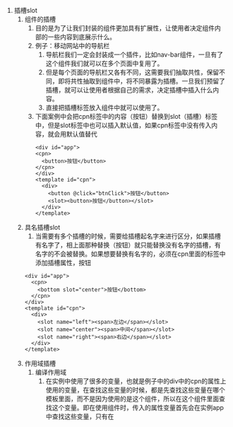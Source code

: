 1. 插槽slot
   1. 组件的插槽
      1. 目的是为了让我们封装的组件更加具有扩展性，让使用者决定组件内部的一些内容到底展示什么。
      2. 例子：移动网站中的导航栏
         1. 导航栏我们一定会封装成一个插件，比如nav-bar组件，一旦有了这个组件我们就可以在多个页面中复用了。
         2. 但是每个页面的导航栏又各有不同，这需要我们抽取共性，保留不同，即将共性抽取到组件中，将不同暴露为插槽。一旦我们预留了插槽，就可以让使用者根据自己的需求，决定插槽中插入什么内容。
         3. 直接把插槽标签放入组件中就可以使用了。
      3. 下面案例中会把cpn标签中的内容（按钮）替换到slot（插槽）标签中，但是slot标签中也可以插入默认值，如果cpn标签中没有传入内容，就会用默认值替代
            ```
            <div id="app">
            <cpn>
              <button>按钮</button>
            </cpn>
            </div>
            <template id="cpn">
              <div>
                <button @click="btnClick">按钮</button>
                <slot><button>按钮</button></slot>
              </div>
            </template>
            ```
   2. 具名插槽slot
      1. 当需要有多个插槽的时候，需要给插槽起名字来进行区分，如果插槽有名字了，相上面那种替换（<cpn><bottom>按钮</bottom></cpn>）就只能替换没有名字的插槽，有名字的不会被替换。如果想要替换有名字的，必须在cpn里面的标签中添加插槽属性，<cpn><bottom slot="center">按钮</bottom></cpn>
        ```
        <div id="app">
          <cpn>
            <bottom slot="center">按钮</bottom>
          </cpn>
        </div>
        <template id="cpn">
          <div>
            <slot name="left"><span>左边</span></slot>
            <slot name="center"><span>中间</span></slot>
            <slot name="right"><span>右边</span></slot>
          </div>
        </template>
        ```
   3. 作用域插槽
      1. 编译作用域
         1. 在实例中使用了很多的变量，也就是例子中的div中的cpn的属性上使用的变量，在查找这些变量的时候，都是先查找这些变量在哪个模板里面，而不是因为使用的是这个组件，所以在这个组件里面查找这个变量。即在使用组件时，传入的属性变量首先会在实例app中查找这些变量，只有在<template>中标签中的属性定义的变量才会在模板中查找数据。所以只会在自己的作用域中查找相关的变量。
         2. 官方准则：父组件模板的所有东西都会在父级作用域内编译；子组件模板的所有东西都会在子级作用域内编译。<cpn v-show="isShow"></cpn>我们在使用这个时，整个组件的使用过程是相当于在父组件中出现的，那么它的作用域就是父组件，使用的属性也是属于父组件的属性，所以isShow是使用的vue实例当中的属性，而不是子组件的属性。
            ```
          <div id="app">
            <cpn v-show="isShow"></cpn>  这里面的isShow会使用实例vue中的数据，所以这个cpn会显示出来
          </div>
          <template id="cpn">
          <div>
            <h2>子组件</h2>
          </div>
          </template>
          <script>  
            const app = new Vue({
            el:'#app',
            data:{
              message:'hello',
              isShow:true
            },
            components:{
              cpn:{
                template: '#cpn' ,
                data(){
                  return {
                    isShow : false
                  }
                }
              }
            }
          </script>
            ```
      2. 作用域插槽的使用
         1. 父组件替换插槽的标签，但是内容由子组件来提供 。也就是相当于一个简化的props接口
         2. 需求
            1. 子组件中包括一组数据，例pLanguages:['javascript','python','c++']
            2. 需要在多个界面进行展示：某些界面是水平方向展示，某些界面列表形式展示，某些界面直接展示一个数组
         3. 内容在子组件，希望父组件告诉我们如何展示，使用slot作用域插槽
            ```
            <div id="app">
              <cpn></cpn>
              <cpn> 目的是获取子组件中的pLanguages ,在vue2.5以下的版本必须使用template，在这个版本以上也可以使用别的标签，比如div标签
                <template slot-scope="slot">  通过这个属性就可以引用下面slot标签中的插槽对象
                  <span v-for="item in slot.data">{{item}}-</span>  
                  这里取到的data就是下面slot标签中的：data中存放的数据。通过这种方式可以拿到子组件中的数据交给父组件。这里形成的效果就是javascript-python-c++- 如果想要取消末尾的'-'字符串，就可以使用数组的join方法  
                  <span>{{slot.data.join('-')}}</span>  
                  数组的join方法可以把数组转化成字符串，并且在每个数组元素之间添加字符串，这里形成的效果就是javascript-python-c++  
                </template>
              </cpn>
            </div>

            <template id="cpn">
            <div>
              <slot :data="pLanguages">
                <ul>
                  <li v-for="item in pLanguages">{{item}}</li>
                </ul>
              </slot>
            </div>
            </template>

            <script>  
              const app = new Vue({
              el:'#app',
              data:{
                message:'hello',
              },
              components:{
                cpn:{
                  template: '#cpn' ,
                  data(){
                    return {
                      pLanguages:['javascript','python','c++']
                    }
                  }
                }
              }
            </script>
            ```
2. 模块化开发
   1. 前端代码复杂带来的问题
      1. 全局变量名称会重复，导致一系列问题，如果用匿名函数闭包的方式解决的话，会导致闭包内部的变量外部不可用，代码的复用性降低。
      2. 但是如果在立即执行函数外部用一个变量接受函数内部的返回值，那么就可以把内部的变量方法等保存到外部，下面的例子中moduleA已经把立即执行函数内部所需要的东西保存在外部了。这只是最基础的模块化开发。
        ```
        var moduleA=  (function(){
          var obj={};
          function sum(){略};
          var flag=false;
          obj.flag=flag;
          obj.sum=sum;
          return obj
        })()
        moduleA.flag
        moduleA.sum()
        ```
      3. 另外这种代码的编写方式对js文件的依赖顺序几乎是强制性的，当js文件过多，弄清他们的顺序是一件比较麻烦的事情，而且即使顺序搞清了，也不能避免上面的问题发生
      4. 常见的模块化规范：CommonJS,AMD,CMD,也有ES6的Modules
   2. CommonJS
      1. 模块化有两个核心：导入和导出，刚才的return就是导出，导入就是moduleA.flag
      2. CommonJS的导出
         1. 模块化里面一个js文件就算是一个模块，这个模块有自己的作用域，所以只需要在js文件正常写代码，不用立即执行函数，只要在最后面写module.exports = {flag:flag ,sum:sum}
         2. 但是需要有底层帮助实现这种方式导出的，如果直接用但没有解析是没有意义的。
            ```
            module.exports = {
              flag: true ,
              test(a,b){
                return a+b
              },
              demo(a,b){
                return a*b
              }
            }
            ```
      3. CommonJS的导入
         1. 的
            ```
            CommonJS模块(这里面对导出的对象进行解构，直接用对象中的变量直接接受)
            var {test, demo, flag } = require('moduleA') ;
            var {test, demo, flag } = require('./aaa.js') ;

            等同于(这里面导出的直接保存为_mA这个对象)
            let _mA = require('moduleA');
            let test = _mA.test;
            let demo = _mA.demo;
            let flag = _mA.flag;
            ```
   3. ES6模块化的导入和导出
      1. 模块化
         1. <script src="aaa.js" type="module"></script> 加入的type=module表示导入的文件是按照模块化思想导入的，意味着这个文件就是单独的模块，具有单独的作用域，不会发生命名冲突，并且如果引用别的模块中的变量会报错，必须导出然后再导入才可以使用别的模块中的东西
      2. 导出export
         1. 方法一：在js文件末尾用export语法导出，例 export {flag, sum} 这里面导出的不能写做对象，好像是没有导出为对象保存的，只写想要导出的变量、方法就行了
         2. 方法二：定义时就直接导出，例 export var num1 = 1000； 
      3. 导出函数或类
         1. 在定义时导出函数：export function sum(){}   当然也可以在末尾导出
         2. 导入函数 import {sum} from "./aaa.js" ;
         3. 在定义时导出es6的类：export class Person{}
      4. 默认导出 
         1. 正常情况下，我们导出的名字是什么，导入的时候就必须用这个名字来导入。但是某些情况下，一个模块中包含的某个功能，我们并不希望给这个功能命名，而让导入者自己命名，这时就可以用export default。
         2. export指令导出模块对外提供的接口 
            ```
            const address= '上海市' ;
            export default address 同一模块中默认导出的东西只能有一个，导出多个接受时就乱了
            export default function (){} 如果默认导出的是函数的话，就不需要给函数起名字了，用匿名函数导出
            ```
            ```
            import addr from "./aaa.js" ;  默认导入这个文件aaa.js中默认导出的东西，名字随便起,这时就不需要大括号{}了。
            ```
      5. 导入import
         1. 在js文件最上方用import导入，例 import{flag ,sum } from "./aaa.js" ;
         2. 如果我们希望导入某个模块中的所有的信息，通过 * 可以导入模块中的所有的export变量，但通常情况下需要给 * 起一个别名，方便后续的使用
          ```
          import * as aaa from "./aaa.js" ;
          aaa.flag 直接取出导入的变量，相当于把导入的全部变量全都加载到对象aaa中
          ```
